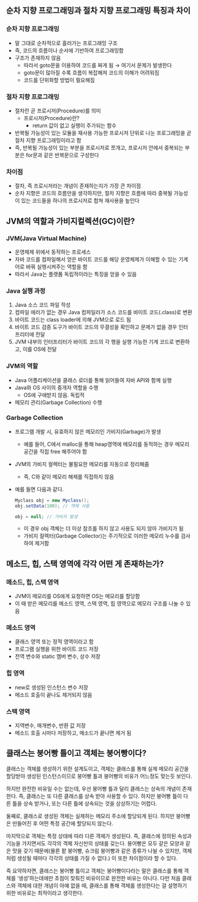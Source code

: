 ## 순차 지향 프로그래밍과 절차 지향 프로그래밍 특징과 차이

### 순차 지향 프로그래밍

- 말 그대로 순차적으로 흘러가는 프로그래밍 구조
- 즉, 코드의 흐름이나 순서에 기반하여 프로그래밍함
- 구조가 존재하지 않음
    - 따라서 goto문을 이용하여 코드를 짜게 됨
    → 여기서 문제가 발생한다
    - goto문이 많아질 수록 흐름이 복잡해져 코드의 이해가 어려워짐
    - 코드를 단위화할 방법이 필요해짐

### 절차 지향 프로그래밍

- 절차란 곧 프로시저(Procedure)를 의미
    - 프로시저(Procedure)란?
        - return 값이 없고 실행이 주가되는 함수
- 반복될 가능성이 있는 모듈을 재사용 가능한 프로시저 단위로 나눈 프로그래밍을 곧 절차 지향 프로그래밍이라고 함
- 즉, 반복될 가능성이 있는 부분을 프로시저로 쪼개고, 프로시저 안에서 중복되는 부분은 for문과 같은 반복문으로 구성한다

### 차이점

- 절차, 즉 프로시저라는 개념이 존재하는지가 가장 큰 차이점
- 순차 지향은 코드의 흐름만을 생각하지만, 절차 지향은 흐름에 따라 중복될 가능성이 있는 코드들을 하나의 프로시저로 합쳐 재사용을 높인다

## JVM의 역할과 가비지컬렉션(GC)이란?

### JVM(Java Virtual Machine)

- 운영체제 위에서 동작하는 프로세스
- 자바 코드를 컴파일해서 얻은 바이트 코드를 해당 운영체제가 이해할 수 있는 기계어로 바꿔 실행시켜주는 역할을 함
- 따라서 Java는 플랫폼 독립적이라는 특징을 얻을 수 있음

### Java 실행 과정

1. Java 소스 코드 파일 작성
2. 컴파일 에러가 없는 경우 Java 컴파일러가 소스 코드를 바이트 코드(.class)로 변환
3. 바이트 코드는 class loader에 의해 JVM으로 로드 됨
4. 바이트 코드 검증 도구가 바이트 코드의 무결성을 확인하고 문제가 없을 경우 인터프리터에 전달
5. JVM 내부의 인터프리터가 바이트 코드의 각 행을 실행 가능한 기계 코드로 변환하고, 이를 OS에 전달

### JVM의 역할

- Java 어플리케이션을 클래스 로더를 통해 읽어들여 자바 API와 함께 실행
- Java와 OS 사이의 중개자 역할을 수행
    - OS에 구애받지 않음. 독립적
- 메모리 관리(Garbage Collection) 수행

### Garbage Collection

- 프로그램 개발 시, 유효하지 않은 메모리인 가비지(Garbage)가 발생
    - 예를 들어, C에서 malloc을 통해 heap영역에 메모리를 동적하는 경우 메모리 공간을 직접 free 해주어야 함
- JVM의 가비지 컬렉터는 불필요한 메모리를 자동으로 정리해줌
    - 즉, C와 같이 메모리 해제를 직접하지 않음
- 예를 들면 다음과 같다.
    
    ```java
    Myclass obj = new Myclass();
    obj.setData(100); // 객체 사용
    
    obj = null; // 가비지 발생
    ```
    
    - 이 경우 obj 객체는 더 이상 참조를 하지 않고 사용도 되지 않아 가비지가 됨
    - 가비지 컬렉터(Garbage Collector)는 주기적으로 이러한 메모리 누수를 검사하여 제거함

## 메소드, 힙, 스택 영역에 각각 어떤 게 존재하는가?

### 메소드, 힙, 스택 영역

- JVM이 메모리를 OS에게 요청하면 OS는 메모리를 할당함
- 이 때 받은 메모리를 메소드 영역, 스택 영역, 힙 영역으로 메모리 구조를 나눌 수 있음

### 메소드 영역

- 클래스 영역 또는 정적 영역이라고 함
- 프로그램 실행을 위한 바이트 코드 저장
- 전역 변수와 static 멤버 변수, 상수 저장

### 힙 영역

- new로 생성된 인스턴스 변수 저장
- 메소드 호출이 끝나도 제거되지 않음

### 스택 영역

- 지역변수, 매개변수, 반환 값 저장
- 메소드 호출 시마다 저장하고, 메소드가 끝나면 제거 됨

## 클래스는 붕어빵 틀이고 객체는 붕어빵이다?

클래스는 객체를 생성하기 위한 설계도이고, 객체는 클래스를 통해 실제 메모리 공간을 할당받아 생성된 인스턴스이므로 붕어빵 틀과 붕어빵의 비유가 어느정도 맞는듯 보인다.

하지만 완전한 비유일 수는 없는데, 우선 붕어빵 틀과 달리 클래스는 상속의 개념이 존재한다. 즉, 클래스는 또 다른 클래스를 상속 받아 사용할 수 있다. 하지만 붕어빵 틀이 다른 틀을 상속 받거나, 또는 다른 틀에 상속되는 것을 상상하기는 어렵다.

둘째로, 클래스로 생성된 객체는 실제하는 메모리 주소에 할당되게 된다. 하지만 붕어빵은 만들어진 후 어떤 특정 공간에 할당되지 않는다.

마지막으로 객체는 특정 상태에 따라 다른 객체가 생성된다. 즉, 클래스에 정의된 속성과 기능을 가지면서도 각각의 객체 자신만의 상태를 갖는다. 붕어빵은 모두 같은 모양과 같은 맛을 갖기 때문에(물론 팥 붕어빵, 슈크림 붕어빵과 같은 종류가 나뉠 수 있지만, 객체처럼 생성될 때마다 각각의 상태를 가질 수 없다.) 이 또한 차이점이라 할 수 있다.

즉 요약하자면, 클래스는 붕어빵 틀이고 객체는 붕어빵이다라는 말은 클래스를 통해 객체를 ‘생성’하는데에만 초점이 맞춰진 비유이므로 완전한 비유는 아니다. 다만 처음 클래스와 객체에 대한 개념이 아예 없을 때, 클래스를 통해 객체를 생성한다는 걸 설명하기 위한 비유로는 최적이라고 생각한다.
